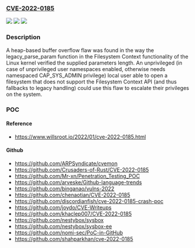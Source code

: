### [CVE-2022-0185](https://cve.mitre.org/cgi-bin/cvename.cgi?name=CVE-2022-0185)
![](https://img.shields.io/static/v1?label=Product&message=kernel&color=blue)
![](https://img.shields.io/static/v1?label=Version&message=n%2Fa&color=blue)
![](https://img.shields.io/static/v1?label=Vulnerability&message=Integer%20Overflow%20or%20Wraparound%20CWE-190&color=brighgreen)

### Description

A heap-based buffer overflow flaw was found in the way the legacy_parse_param function in the Filesystem Context functionality of the Linux kernel verified the supplied parameters length. An unprivileged (in case of unprivileged user namespaces enabled, otherwise needs namespaced CAP_SYS_ADMIN privilege) local user able to open a filesystem that does not support the Filesystem Context API (and thus fallbacks to legacy handling) could use this flaw to escalate their privileges on the system.

### POC

#### Reference
- https://www.willsroot.io/2022/01/cve-2022-0185.html

#### Github
- https://github.com/ARPSyndicate/cvemon
- https://github.com/Crusaders-of-Rust/CVE-2022-0185
- https://github.com/Mr-xn/Penetration_Testing_POC
- https://github.com/arveske/Github-language-trends
- https://github.com/binganao/vulns-2022
- https://github.com/chenaotian/CVE-2022-0185
- https://github.com/discordianfish/cve-2022-0185-crash-poc
- https://github.com/joydo/CVE-Writeups
- https://github.com/khaclep007/CVE-2022-0185
- https://github.com/nestybox/sysbox
- https://github.com/nestybox/sysbox-ee
- https://github.com/nomi-sec/PoC-in-GitHub
- https://github.com/shahparkhan/cve-2022-0185

